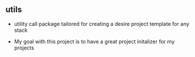 ## utils

- utility call package tailored for creating a desire project template for any stack

- My goal with this project is to have a great project initalizer for my projects